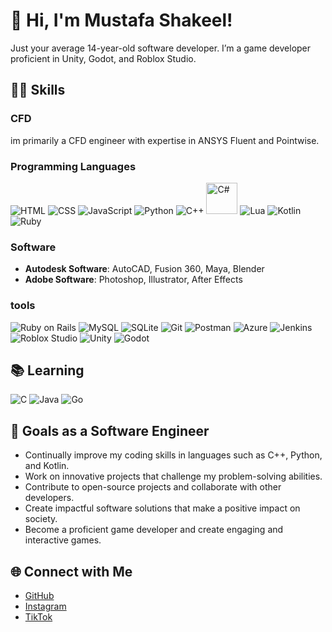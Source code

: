 # 👋 Hi, I'm Mustafa Shakeel!

Just your average 14-year-old software developer. I’m a game developer proficient in Unity, Godot, and Roblox Studio. 

## 🧑‍💻 Skills
### CFD

im primarily a CFD engineer with expertise in ANSYS Fluent and Pointwise.

### Programming Languages
![HTML](https://skillicons.dev/icons?i=html) 
![CSS](https://skillicons.dev/icons?i=css) 
![JavaScript](https://skillicons.dev/icons?i=javascript) 
![Python](https://skillicons.dev/icons?i=python) 
![C++](https://skillicons.dev/icons?i=cpp) 
<img src="https://cdn.jsdelivr.net/gh/devicons/devicon/icons/csharp/csharp-original.svg" alt="C#" width="50" height="50"/>
![Lua](https://skillicons.dev/icons?i=lua) 
![Kotlin](https://skillicons.dev/icons?i=kotlin) 
![Ruby](https://skillicons.dev/icons?i=ruby)


### Software
- **Autodesk Software**: AutoCAD, Fusion 360, Maya, Blender
- **Adobe Software**: Photoshop, Illustrator, After Effects

### tools
![Ruby on Rails](https://skillicons.dev/icons?i=rails)
![MySQL](https://skillicons.dev/icons?i=mysql)
![SQLite](https://skillicons.dev/icons?i=sqlite)
![Git](https://skillicons.dev/icons?i=git)
![Postman](https://skillicons.dev/icons?i=postman)
![Azure](https://skillicons.dev/icons?i=azure)
![Jenkins](https://skillicons.dev/icons?i=jenkins)
![Roblox Studio](https://skillicons.dev/icons?i=robloxstudio)
![Unity](https://skillicons.dev/icons?i=unity)
![Godot](https://skillicons.dev/icons?i=godot)

## 📚 Learning

![C](https://skillicons.dev/icons?i=c)
![Java](https://skillicons.dev/icons?i=java)
![Go](https://skillicons.dev/icons?i=go)

## 🚀 Goals as a Software Engineer
- Continually improve my coding skills in languages such as C++, Python, and Kotlin.
- Work on innovative projects that challenge my problem-solving abilities.
- Contribute to open-source projects and collaborate with other developers.
- Create impactful software solutions that make a positive impact on society.
- Become a proficient game developer and create engaging and interactive games.

## 🌐 Connect with Me
- [GitHub](https://github.com/mustafaC0der)
- [Instagram](https://www.instagram.com/_mustafa_lol_/)
- [TikTok](https://www.tiktok.com/@mustafa_ishere)

